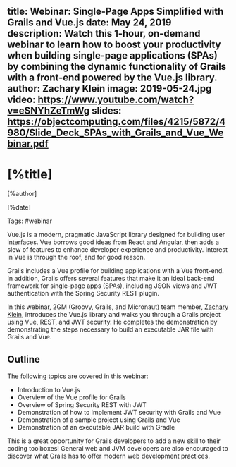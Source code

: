 title: Webinar: Single-Page Apps Simplified with Grails and Vue.js
date: May 24, 2019  
description: Watch this 1-hour, on-demand webinar to learn how to boost your productivity when building single-page applications (SPAs) by combining the dynamic functionality of Grails with a front-end powered by the Vue.js library.
author: Zachary Klein
image: 2019-05-24.jpg
video: https://www.youtube.com/watch?v=eSNYhZeTmWg
slides: https://objectcomputing.com/files/4215/5872/4980/Slide_Deck_SPAs_with_Grails_and_Vue_Webinar.pdf  
---

# [%title]

[%author]

[%date] 

Tags: #webinar

Vue.js is a modern, pragmatic JavaScript library designed for building user interfaces. Vue borrows good ideas from React and Angular, then adds a slew of features to enhance developer experience and productivity. Interest in Vue is through the roof, and for good reason.  

Grails includes a Vue profile for building applications with a Vue front-end. In addition, Grails offers several features that make it an ideal back-end framework for single-page apps (SPAs), including JSON views and JWT authentication with the Spring Security REST plugin.

In this webinar, 2GM (Groovy, Grails, and Micronaut) team member, [Zachary Klein](https://objectcomputing.com/products/2gm-team#klein-z), introduces the Vue.js library and walks you through a Grails project using Vue, REST, and JWT security. He completes the demonstration by demonstrating the steps necessary to build an executable JAR file with Grails and Vue.

## Outline

The following topics are covered in this webinar:

- Introduction to Vue.js
- Overview of the Vue profile for Grails
- Overview of Spring Security REST with JWT
- Demonstration of how to implement JWT security with Grails and Vue
- Demonstration of a sample project using Grails and Vue
- Demonstration of an executable JAR build with Gradle

This is a great opportunity for Grails developers to add a new skill to their coding toolboxes! General web and JVM developers are also encouraged to discover what Grails has to offer modern web development practices.
